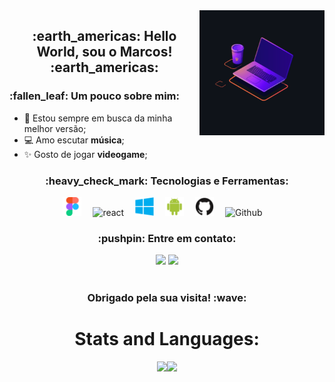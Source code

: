 <img align="right" src="./imagem/ani.gif" width="200" />

<h2 align="center"> :earth_americas: Hello World, sou o Marcos! :earth_americas:</h2>

<h3> :fallen_leaf: Um pouco sobre mim: </h3>

<ul>
   <li> 🚀 Estou sempre em busca da minha melhor versão;</li>
   <li> 💻 Amo escutar <strong>música</strong>;</li>
   <li> ✨ Gosto de jogar <strong>videogame</strong>;</li>
</ul>

<h3 align="center"> :heavy_check_mark: Tecnologias e Ferramentas: </h3>
<p align="center">
    <img src="https://raw.githubusercontent.com/devicons/devicon/master/icons/figma/figma-original.svg" alt="Figma" height="30"/>&emsp;
   <img src="https://img.shields.io/badge/React-20232A?style=for-the-badge&logo=react&logoColor=61DAFB" alt="react" height="30" >&emsp;
    <img src="https://raw.githubusercontent.com/devicons/devicon/00f02ef57fb7601fd1ddcc2fe6fe670fef3ae3e4/icons/windows8/windows8-original.svg" alt="Windows" height="30"/>&emsp;
    <img src="https://raw.githubusercontent.com/devicons/devicon/master/icons/android/android-original.svg" alt="Android" height="30"/>&emsp;
    <img src="https://raw.githubusercontent.com/devicons/devicon/00f02ef57fb7601fd1ddcc2fe6fe670fef3ae3e4/icons/github/github-original.svg" alt="Github" height="30"/>&emsp;
    <img src="https://cdn.jsdelivr.net/gh/devicons/devicon/icons/mysql/mysql-original.svg" alt="Github" height="30"/>&emsp;
</p>

<h3 align="center"> :pushpin: Entre em contato: </h3>
<div align="center">
 <a href = "mailto:markomaciell@gmail.com"><img src="https://img.shields.io/badge/-Gmail-%23333?style=for-the-badge&logo=gmail&logoColor=white" target="_blank"></a>
<a href="https://www.linkedin.com/in/markomaciell/" target="_blank"><img src="https://img.shields.io/badge/-LinkedIn-%230077B5?style=for-the-badge&logo=linkedin&logoColor=white" target="_blank"></a> 
</div>

<br>
<h3 align="center"> Obrigado pela sua visita! :wave: </h3>

<div align="center">
<h1 align="center">Stats and Languages:</h1>
<img height="150em" src="https://github-readme-stats.vercel.app/api?username=Marcos26-tech&show_icons=true&theme=dracula"/><img height="150em" src="https://github-readme-stats.vercel.app/api/top-langs/?username=Marcos26-tech&layout=compact&theme=dracula"/>
</div>
 
